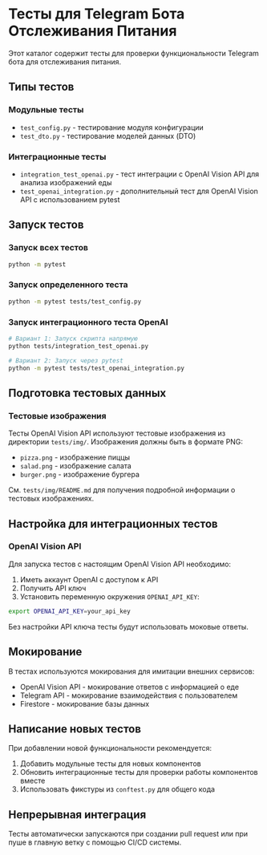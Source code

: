 # Тесты для Telegram Бота Отслеживания Питания

Этот каталог содержит тесты для проверки функциональности Telegram бота для отслеживания питания.

## Типы тестов

### Модульные тесты

- `test_config.py` - тестирование модуля конфигурации
- `test_dto.py` - тестирование моделей данных (DTO)

### Интеграционные тесты

- `integration_test_openai.py` - тест интеграции с OpenAI Vision API для анализа изображений еды
- `test_openai_integration.py` - дополнительный тест для OpenAI Vision API с использованием pytest

## Запуск тестов

### Запуск всех тестов

```bash
python -m pytest
```

### Запуск определенного теста

```bash
python -m pytest tests/test_config.py
```

### Запуск интеграционного теста OpenAI

```bash
# Вариант 1: Запуск скрипта напрямую
python tests/integration_test_openai.py

# Вариант 2: Запуск через pytest
python -m pytest tests/test_openai_integration.py
```

## Подготовка тестовых данных

### Тестовые изображения

Тесты OpenAI Vision API используют тестовые изображения из директории `tests/img/`. Изображения должны быть в формате PNG:

- `pizza.png` - изображение пиццы
- `salad.png` - изображение салата
- `burger.png` - изображение бургера

См. `tests/img/README.md` для получения подробной информации о тестовых изображениях.

## Настройка для интеграционных тестов

### OpenAI Vision API

Для запуска тестов с настоящим OpenAI Vision API необходимо:

1. Иметь аккаунт OpenAI с доступом к API
2. Получить API ключ
3. Установить переменную окружения `OPENAI_API_KEY`:

```bash
export OPENAI_API_KEY=your_api_key
```

Без настройки API ключа тесты будут использовать моковые ответы.

## Мокирование

В тестах используются мокирования для имитации внешних сервисов:

- OpenAI Vision API - мокирование ответов с информацией о еде
- Telegram API - мокирование взаимодействия с пользователем
- Firestore - мокирование базы данных

## Написание новых тестов

При добавлении новой функциональности рекомендуется:

1. Добавить модульные тесты для новых компонентов
2. Обновить интеграционные тесты для проверки работы компонентов вместе
3. Использовать фикстуры из `conftest.py` для общего кода

## Непрерывная интеграция

Тесты автоматически запускаются при создании pull request или при пуше в главную ветку с помощью CI/CD системы.
